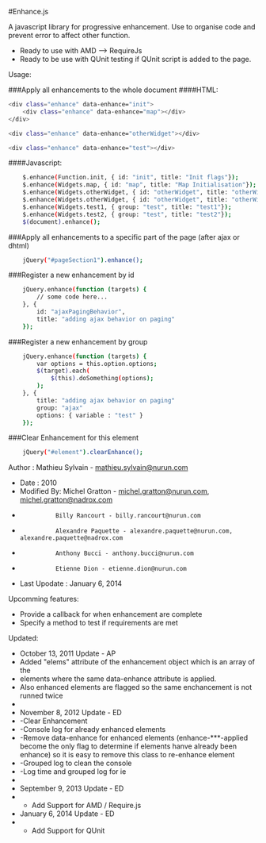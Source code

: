 
#Enhance.js

A javascript library for progressive enhancement.
Use to organise code and prevent error to affect other function.
- Ready to use with AMD --> RequireJs
- Ready to be use with QUnit testing if QUnit script is added to the page.

Usage:

###Apply all enhancements to the whole document
####HTML:
```sh
<div class="enhance" data-enhance="init">
    <div class="enhance" data-enhance="map"></div>
</div>

<div class="enhance" data-enhance="otherWidget"></div>

<div class="enhance" data-enhance="test"></div>

```
####Javascript:
```sh
    $.enhance(Function.init, { id: "init", title: "Init flags"});
    $.enhance(Widgets.map, { id: "map", title: "Map Initialisation"});
    $.enhance(Widgets.otherWidget, { id: "otherWidget", title: "otherWidget on homepage", options: {}});
    $.enhance(Widgets.otherWidget, { id: "otherWidget", title: "otherWidget on homepage", });
    $.enhance(Widgets.test1, { group: "test", title: "test1"});
    $.enhance(Widgets.test2, { group: "test", title: "test2"});
    $(document).enhance();
```
###Apply all enhancements to a specific part of the page (after ajax or dhtml)
```sh
    jQuery("#pageSection1").enhance();
```
###Register a new enhancement by id
```sh
    jQuery.enhance(function (targets) {
        // some code here...
    }, {
        id: "ajaxPagingBehavior",
        title: "adding ajax behavior on paging"
    });
```
###Register a new enhancement by group
```sh
    jQuery.enhance(function (targets) {
        var options = this.option.options;
        $(target).each(
            $(this).doSomething(options);
        );
    }, {
        title: "adding ajax behavior on paging"
        group: "ajax"
        options: { variable : "test" }
    });
```
###Clear Enhancement for this element
```sh
    jQuery("#element").clearEnhance();
```



Author : Mathieu Sylvain - mathieu.sylvain@nurun.com
* Date : 2010
* Modified By: Michel Gratton - michel.gratton@nurun.com, michel.gratton@nadrox.com
* 				Billy Rancourt - billy.rancourt@nurun.com
* 				Alexandre Paquette - alexandre.paquette@nurun.com, alexandre.paquette@nadrox.com
*				Anthony Bucci - anthony.bucci@nurun.com
* 				Etienne Dion - etienne.dion@nurun.com
* Last Upodate : January 6, 2014

Upcomming features:
- Provide a callback for when enhancement are complete
- Specify a method to test if requirements are met

Updated:
* October 13, 2011 Update - AP
* Added "elems" attribute of the enhancement object which is an array of the 
* elements where the same data-enhance attribute is applied.
* Also enhanced elements are flagged so the same enchancement is not runned twice
*  
* November 8, 2012 Update - ED
* -Clear Enhancement
* -Console log for already enhanced elements 
* -Remove data-enhance for enhanced elements (enhance-***-applied become the only flag to determine if elements hanve already been enhance) so it is easy to remove this class to re-enhance element
* -Grouped log to clean the console
* -Log time and grouped log for ie
* 
* September 9, 2013 Update - ED
* - Add Support for AMD / Require.js
* January 6, 2014 Update - ED
* - Add Support for QUnit 
